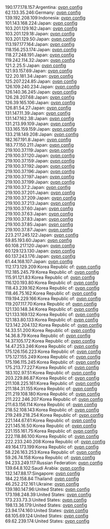 190.177.178.157:Argentina: [ovpn config](vpn/190_177_178_157.ovpn)  
62.133.35.246:Germany: [ovpn config](vpn/62_133_35_246.ovpn)  
139.192.208.109:Indonesia: [ovpn config](vpn/139_192_208_109.ovpn)  
101.143.168.224:Japan: [ovpn config](vpn/101_143_168_224.ovpn)  
103.201.129.162:Japan: [ovpn config](vpn/103_201_129_162.ovpn)  
103.201.129.18:Japan: [ovpn config](vpn/103_201_129_18.ovpn)  
103.201.129.50:Japan: [ovpn config](vpn/103_201_129_50.ovpn)  
113.197.177.164:Japan: [ovpn config](vpn/113_197_177_164.ovpn)  
118.156.253.174:Japan: [ovpn config](vpn/118_156_253_174.ovpn)  
118.27.248.191:Japan: [ovpn config](vpn/118_27_248_191.ovpn)  
119.242.114.32:Japan: [ovpn config](vpn/119_242_114_32.ovpn)  
121.2.25.5:Japan: [ovpn config](vpn/121_2_25_5.ovpn)  
121.93.157.69:Japan: [ovpn config](vpn/121_93_157_69.ovpn)  
122.20.181.34:Japan: [ovpn config](vpn/122_20_181_34.ovpn)  
125.207.224.85:Japan: [ovpn config](vpn/125_207_224_85.ovpn)  
126.109.240.234:Japan: [ovpn config](vpn/126_109_240_234.ovpn)  
126.140.36.245:Japan: [ovpn config](vpn/126_140_36_245.ovpn)  
126.28.207.68:Japan: [ovpn config](vpn/126_28_207_68.ovpn)  
126.39.165.106:Japan: [ovpn config](vpn/126_39_165_106.ovpn)  
126.81.54.27:Japan: [ovpn config](vpn/126_81_54_27.ovpn)  
131.147.11.39:Japan: [ovpn config](vpn/131_147_11_39.ovpn)  
131.147.162.38:Japan: [ovpn config](vpn/131_147_162_38.ovpn)  
131.213.99.109:Japan: [ovpn config](vpn/131_213_99_109.ovpn)  
133.165.159.159:Japan: [ovpn config](vpn/133_165_159_159.ovpn)  
133.218.149.208:Japan: [ovpn config](vpn/133_218_149_208.ovpn)  
182.167.191.8:Japan: [ovpn config](vpn/182_167_191_8.ovpn)  
183.77.150.211:Japan: [ovpn config](vpn/183_77_150_211.ovpn)  
219.100.37.119:Japan: [ovpn config](vpn/219_100_37_119.ovpn)  
219.100.37.120:Japan: [ovpn config](vpn/219_100_37_120.ovpn)  
219.100.37.159:Japan: [ovpn config](vpn/219_100_37_159.ovpn)  
219.100.37.192:Japan: [ovpn config](vpn/219_100_37_192.ovpn)  
219.100.37.196:Japan: [ovpn config](vpn/219_100_37_196.ovpn)  
219.100.37.197:Japan: [ovpn config](vpn/219_100_37_197.ovpn)  
219.100.37.199:Japan: [ovpn config](vpn/219_100_37_199.ovpn)  
219.100.37.2:Japan: [ovpn config](vpn/219_100_37_2.ovpn)  
219.100.37.201:Japan: [ovpn config](vpn/219_100_37_201.ovpn)  
219.100.37.209:Japan: [ovpn config](vpn/219_100_37_209.ovpn)  
219.100.37.213:Japan: [ovpn config](vpn/219_100_37_213.ovpn)  
219.100.37.60:Japan: [ovpn config](vpn/219_100_37_60.ovpn)  
219.100.37.63:Japan: [ovpn config](vpn/219_100_37_63.ovpn)  
219.100.37.83:Japan: [ovpn config](vpn/219_100_37_83.ovpn)  
219.100.37.85:Japan: [ovpn config](vpn/219_100_37_85.ovpn)  
219.100.37.87:Japan: [ovpn config](vpn/219_100_37_87.ovpn)  
223.217.245.122:Japan: [ovpn config](vpn/223_217_245_122.ovpn)  
59.85.193.60:Japan: [ovpn config](vpn/59_85_193_60.ovpn)  
60.108.217.120:Japan: [ovpn config](vpn/60_108_217_120.ovpn)  
60.129.123.130:Japan: [ovpn config](vpn/60_129_123_130.ovpn)  
60.137.243.176:Japan: [ovpn config](vpn/60_137_243_176.ovpn)  
61.44.168.107:Japan: [ovpn config](vpn/61_44_168_107.ovpn)  
112.173.129.209:Korea Republic of: [ovpn config](vpn/112_173_129_209.ovpn)  
112.185.245.79:Korea Republic of: [ovpn config](vpn/112_185_245_79.ovpn)  
115.91.121.83:Korea Republic of: [ovpn config](vpn/115_91_121_83.ovpn)  
116.120.193.80:Korea Republic of: [ovpn config](vpn/116_120_193_80.ovpn)  
118.43.239.162:Korea Republic of: [ovpn config](vpn/118_43_239_162.ovpn)  
118.46.75.162:Korea Republic of: [ovpn config](vpn/118_46_75_162.ovpn)  
119.194.229.166:Korea Republic of: [ovpn config](vpn/119_194_229_166.ovpn)  
119.207.117.70:Korea Republic of: [ovpn config](vpn/119_207_117_70.ovpn)  
121.130.148.34:Korea Republic of: [ovpn config](vpn/121_130_148_34.ovpn)  
121.133.169.132:Korea Republic of: [ovpn config](vpn/121_133_169_132.ovpn)  
121.183.80.133:Korea Republic of: [ovpn config](vpn/121_183_80_133.ovpn)  
123.142.204.132:Korea Republic of: [ovpn config](vpn/123_142_204_132.ovpn)  
14.33.51.200:Korea Republic of: [ovpn config](vpn/14_33_51_200.ovpn)  
14.36.8.79:Korea Republic of: [ovpn config](vpn/14_36_8_79.ovpn)  
14.37.105.172:Korea Republic of: [ovpn config](vpn/14_37_105_172.ovpn)  
14.47.253.246:Korea Republic of: [ovpn config](vpn/14_47_253_246.ovpn)  
175.126.156.223:Korea Republic of: [ovpn config](vpn/175_126_156_223.ovpn)  
175.127.155.249:Korea Republic of: [ovpn config](vpn/175_127_155_249.ovpn)  
175.196.115.245:Korea Republic of: [ovpn config](vpn/175_196_115_245.ovpn)  
175.213.77.227:Korea Republic of: [ovpn config](vpn/175_213_77_227.ovpn)  
183.102.97.51:Korea Republic of: [ovpn config](vpn/183_102_97_51.ovpn)  
203.229.86.87:Korea Republic of: [ovpn config](vpn/203_229_86_87.ovpn)  
211.108.225.161:Korea Republic of: [ovpn config](vpn/211_108_225_161.ovpn)  
211.184.31.155:Korea Republic of: [ovpn config](vpn/211_184_31_155.ovpn)  
211.219.108.180:Korea Republic of: [ovpn config](vpn/211_219_108_180.ovpn)  
211.222.246.207:Korea Republic of: [ovpn config](vpn/211_222_246_207.ovpn)  
211.63.156.114:Korea Republic of: [ovpn config](vpn/211_63_156_114.ovpn)  
218.52.108.143:Korea Republic of: [ovpn config](vpn/218_52_108_143.ovpn)  
219.249.218.254:Korea Republic of: [ovpn config](vpn/219_249_218_254.ovpn)  
221.144.67.61:Korea Republic of: [ovpn config](vpn/221_144_67_61.ovpn)  
221.145.16.50:Korea Republic of: [ovpn config](vpn/221_145_16_50.ovpn)  
221.155.161.75:Korea Republic of: [ovpn config](vpn/221_155_161_75.ovpn)  
222.118.86.100:Korea Republic of: [ovpn config](vpn/222_118_86_100.ovpn)  
222.233.240.208:Korea Republic of: [ovpn config](vpn/222_233_240_208.ovpn)  
49.164.173.199:Korea Republic of: [ovpn config](vpn/49_164_173_199.ovpn)  
58.226.163.253:Korea Republic of: [ovpn config](vpn/58_226_163_253.ovpn)  
59.26.74.158:Korea Republic of: [ovpn config](vpn/59_26_74_158.ovpn)  
94.233.249.117:Russian Federation: [ovpn config](vpn/94_233_249_117.ovpn)  
139.64.8.102:Saudi Arabia: [ovpn config](vpn/139_64_8_102.ovpn)  
132.147.88.17:Singapore: [ovpn config](vpn/132_147_88_17.ovpn)  
184.22.158.84:Thailand: [ovpn config](vpn/184_22_158_84.ovpn)  
46.252.212.161:Ukraine: [ovpn config](vpn/46_252_212_161.ovpn)  
139.180.147.96:United States: [ovpn config](vpn/139_180_147_96.ovpn)  
173.198.248.39:United States: [ovpn config](vpn/173_198_248_39.ovpn)  
173.233.73.3:United States: [ovpn config](vpn/173_233_73_3.ovpn)  
198.13.36.179:United States: [ovpn config](vpn/198_13_36_179.ovpn)  
23.94.174.160:United States: [ovpn config](vpn/23_94_174_160.ovpn)  
68.105.69.124:United States: [ovpn config](vpn/68_105_69_124.ovpn)  
69.62.239.174:United States: [ovpn config](vpn/69_62_239_174.ovpn)  
